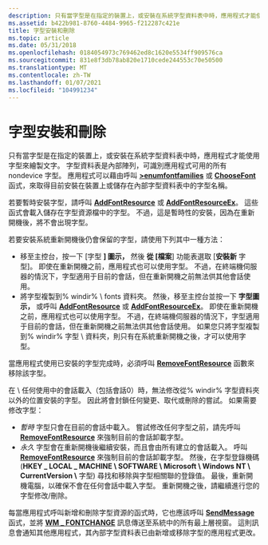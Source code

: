 ```yaml
---
description: 只有當字型是在指定的裝置上，或安裝在系統字型資料表中時，應用程式才能使用字型來繪製文字。
ms.assetid: b422b981-8760-4484-9965-f212287c421e
title: 字型安裝和刪除
ms.topic: article
ms.date: 05/31/2018
ms.openlocfilehash: 0184054973c769462ed8c1620e5534ff909576ca
ms.sourcegitcommit: 831e8f3db78ab820e1710cede244553c70e50500
ms.translationtype: MT
ms.contentlocale: zh-TW
ms.lasthandoff: 01/07/2021
ms.locfileid: "104991234"
---
```

# <a name="font-installation-and-deletion"></a>字型安裝和刪除

只有當字型是在指定的裝置上，或安裝在系統字型資料表中時，應用程式才能使用字型來繪製文字。 字型資料表是內部陣列，可識別應用程式可用的所有 nondevice 字型。 應用程式可以藉由呼叫 [**>enumfontfamilies**](/windows/desktop/api/Wingdi/nf-wingdi-enumfontfamiliesa) 或 [**ChooseFont**](/previous-versions/windows/desktop/legacy/ms646914(v=vs.85)) 函式，來取得目前安裝在裝置上或儲存在內部字型資料表中的字型名稱。

若要暫時安裝字型，請呼叫 [**AddFontResource**](/windows/desktop/api/Wingdi/nf-wingdi-addfontresourcea) 或 [**AddFontResourceEx**](/windows/desktop/api/Wingdi/nf-wingdi-addfontresourceexa)。 這些函式會載入儲存在字型資源檔中的字型。 不過，這是暫時性的安裝，因為在重新開機後，將不會出現字型。

若要安裝系統重新開機後仍會保留的字型，請使用下列其中一種方法：

-   移至主控台，按一下 [字型 **] 圖示，** 然後 **從 [檔案**] 功能表選取 [**安裝新** 字型]。 即使在重新開機之前，應用程式也可以使用字型。 不過，在終端機伺服器的情況下，字型適用于目前的會話，但在重新開機之前無法供其他會話使用。
-   將字型複製到% windir% \\ fonts 資料夾。 然後，移至主控台並按一下 **字型圖示，** 或呼叫 [**AddFontResource**](/windows/win32/api/wingdi/nf-wingdi-addfontresourcea) 或 [**AddFontResourceEx**](/windows/win32/api/wingdi/nf-wingdi-addfontresourceexa)。 即使在重新開機之前，應用程式也可以使用字型。 不過，在終端機伺服器的情況下，字型適用于目前的會話，但在重新開機之前無法供其他會話使用。 如果您只將字型複製到% windir% 字型 \\ 資料夾，則只有在系統重新開機之後，才可以使用字型。

當應用程式使用已安裝的字型完成時，必須呼叫 [**RemoveFontResource**](/windows/desktop/api/Wingdi/nf-wingdi-removefontresourcea) 函數來移除該字型。

在 \\ 任何使用中的會話載入（包括會話0）時，無法修改從% windir% 字型資料夾以外的位置安裝的字型。 因此將會封鎖任何變更、取代或刪除的嘗試。 如果需要修改字型：

-   *暫時* 字型只會在目前的會話中載入。 嘗試修改任何字型之前，請先呼叫 [**RemoveFontResource**](/windows/desktop/api/Wingdi/nf-wingdi-removefontresourcea) 來強制目前的會話卸載字型。
-   *永久* 字型會在重新開機後繼續安裝，而且會由所有建立的會話載入。 呼叫 [**RemoveFontResource**](/windows/desktop/api/Wingdi/nf-wingdi-removefontresourcea) 來強制目前的會話卸載字型。 然後，在字型登錄機碼 (**HKEY \_ LOCAL \_ MACHINE \\ SOFTWARE \\ Microsoft \\ Windows NT \\ CurrentVersion \\** 字型) 尋找和移除與字型相關聯的登錄值。 最後，重新開機電腦，以確保不會在任何會話中載入字型。 重新開機之後，請繼續進行您的字型修改/刪除。

每當應用程式呼叫新增和刪除字型資源的函式時，它也應該呼叫 [**SendMessage**](/windows/win32/api/winuser/nf-winuser-sendmessage) 函式，並將 [**WM \_ FONTCHANGE**](wm-fontchange.md) 訊息傳送至系統中的所有最上層視窗。 這則訊息會通知其他應用程式，其內部字型資料表已由新增或移除字型的應用程式更改。

 

 
